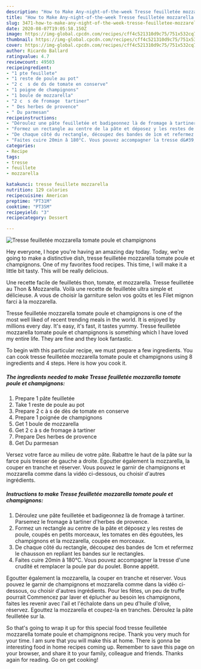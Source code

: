 ```yaml
---
description: "How to Make Any-night-of-the-week Tresse feuilletée mozzarella tomate poule et champignons"
title: "How to Make Any-night-of-the-week Tresse feuilletée mozzarella tomate poule et champignons"
slug: 3471-how-to-make-any-night-of-the-week-tresse-feuilletee-mozzarella-tomate-poule-et-champignons
date: 2020-08-07T19:05:58.150Z
image: https://img-global.cpcdn.com/recipes/cff4c521310d9c75/751x532cq70/tresse-feuilletee-mozzarella-tomate-poule-et-champignons-photo-principale-de-la-recette.jpg
thumbnail: https://img-global.cpcdn.com/recipes/cff4c521310d9c75/751x532cq70/tresse-feuilletee-mozzarella-tomate-poule-et-champignons-photo-principale-de-la-recette.jpg
cover: https://img-global.cpcdn.com/recipes/cff4c521310d9c75/751x532cq70/tresse-feuilletee-mozzarella-tomate-poule-et-champignons-photo-principale-de-la-recette.jpg
author: Ricardo Ballard
ratingvalue: 4.7
reviewcount: 49503
recipeingredient:
- "1 pte feuillete"
- "1 reste de poule au pot"
- "2 c  s de ds de tomate en conserve"
- "1 poigne de champignons"
- "1 boule de mozzarella"
- "2 c  s de fromage  tartiner"
- " Des herbes de provence"
- " Du parmesan"
recipeinstructions:
- "Déroulez une pâte feuilletée et badigeonnez là de fromage à tartiner. Parsemez le fromage à tartiner d&#39;herbes de provence."
- "Formez un rectangle au centre de la pâte et déposez y les restes de poule, coupés en petits morceaux, les tomates en dès égoutées, les champignons et la mozzarella, coupée en morceaux."
- "De chaque côté du rectangle, découpez des bandes de 1cm et refermez le chausson en repliant les bandes sur le rectangles."
- "Faites cuire 20min â 180°C. Vous pouvez accompagner la tresse d&#39;une crudité et remplacer la poule par du poulet. Bonne appétit."
categories:
- Recipe
tags:
- tresse
- feuillete
- mozzarella

katakunci: tresse feuillete mozzarella 
nutrition: 129 calories
recipecuisine: American
preptime: "PT31M"
cooktime: "PT35M"
recipeyield: "3"
recipecategory: Dessert

---
```



![Tresse feuilletée mozzarella tomate poule et champignons](https://img-global.cpcdn.com/recipes/cff4c521310d9c75/751x532cq70/tresse-feuilletee-mozzarella-tomate-poule-et-champignons-photo-principale-de-la-recette.jpg)

Hey everyone, I hope you're having an amazing day today. Today, we're going to make a distinctive dish, tresse feuilletée mozzarella tomate poule et champignons. One of my favorites food recipes. This time, I will make it a little bit tasty. This will be really delicious.

Une recette facile de feuilletés thon, tomate, et mozzarella. Tresse feuilletée au Thon &amp; Mozzarella. Voilà une recette de feuilletée ultra simple et délicieuse. A vous de choisir la garniture selon vos goûts et les Filet mignon farci à la mozzarella.

Tresse feuilletée mozzarella tomate poule et champignons is one of the most well liked of recent trending meals in the world. It is enjoyed by millions every day. It's easy, it's fast, it tastes yummy. Tresse feuilletée mozzarella tomate poule et champignons is something which I have loved my entire life. They are fine and they look fantastic.


To begin with this particular recipe, we must prepare a few ingredients. You can cook tresse feuilletée mozzarella tomate poule et champignons using 8 ingredients and 4 steps. Here is how you cook it.

<!--inarticleads1-->

##### The ingredients needed to make Tresse feuilletée mozzarella tomate poule et champignons:

1. Prepare 1 pâte feuilletée
1. Take 1 reste de poule au pot
1. Prepare 2 c à s de dès de tomate en conserve
1. Prepare 1 poignée de champignons
1. Get 1 boule de mozzarella
1. Get 2 c à s de fromage à tartiner
1. Prepare  Des herbes de provence
1. Get  Du parmesan


Versez votre farce au milieu de votre pâte. Rabattre le haut de la pâte sur la farce puis tresser de gauche a droite. Egoutter également la mozzarella, la couper en tranche et réserver. Vous pouvez le garnir de champignons et mozzarella comme dans la vidéo ci-dessous, ou choisir d&#39;autres ingrédients. 

<!--inarticleads2-->

##### Instructions to make Tresse feuilletée mozzarella tomate poule et champignons:

1. Déroulez une pâte feuilletée et badigeonnez là de fromage à tartiner. Parsemez le fromage à tartiner d&#39;herbes de provence.
1. Formez un rectangle au centre de la pâte et déposez y les restes de poule, coupés en petits morceaux, les tomates en dès égoutées, les champignons et la mozzarella, coupée en morceaux.
1. De chaque côté du rectangle, découpez des bandes de 1cm et refermez le chausson en repliant les bandes sur le rectangles.
1. Faites cuire 20min â 180°C. Vous pouvez accompagner la tresse d&#39;une crudité et remplacer la poule par du poulet. Bonne appétit.


Egoutter également la mozzarella, la couper en tranche et réserver. Vous pouvez le garnir de champignons et mozzarella comme dans la vidéo ci-dessous, ou choisir d&#39;autres ingrédients. Pour les fêtes, un peu de truffe pourrait Commencez par laver et éplucher au besoin les champignons, faites les revenir avec l&#39;ail et l&#39;échalote dans un peu d&#39;huile d&#39;olive, réservez. Egouttez la mozzarella et coupez-la en tranches. Déroulez la pâte feuilletée sur la. 

So that's going to wrap it up for this special food tresse feuilletée mozzarella tomate poule et champignons recipe. Thank you very much for your time. I am sure that you will make this at home. There is gonna be interesting food in home recipes coming up. Remember to save this page on your browser, and share it to your family, colleague and friends. Thanks again for reading. Go on get cooking!

